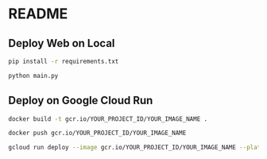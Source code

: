 # README

## Deploy Web on Local
```sh
pip install -r requirements.txt
```

```sh
python main.py
```

## Deploy on Google Cloud Run

```sh
docker build -t gcr.io/YOUR_PROJECT_ID/YOUR_IMAGE_NAME .
```

```sh
docker push gcr.io/YOUR_PROJECT_ID/YOUR_IMAGE_NAME
```

```sh
gcloud run deploy --image gcr.io/YOUR_PROJECT_ID/YOUR_IMAGE_NAME --platform managed
```
